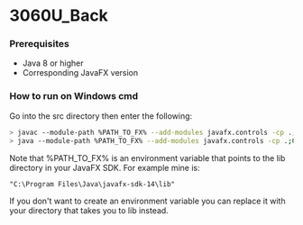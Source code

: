 # 3060U_Back

### Prerequisites
- Java 8 or higher 
- Corresponding JavaFX version

### How to run on Windows cmd
Go into the src directory then enter the following:
```bash
> javac --module-path %PATH_TO_FX% --add-modules javafx.controls -cp .;C:path\to\lib\junit-4.13.jar main.java
> java --module-path %PATH_TO_FX% --add-modules javafx.controls -cp .;C:path\to\lib\junit-4.13.jar main.java
```
Note that %PATH_TO_FX% is an environment variable that points to the lib directory in your JavaFX SDK. For example mine is:
```
"C:\Program Files\Java\javafx-sdk-14\lib"
```
If you don't want to create an environment variable you can replace it with your directory that takes you to lib instead.
